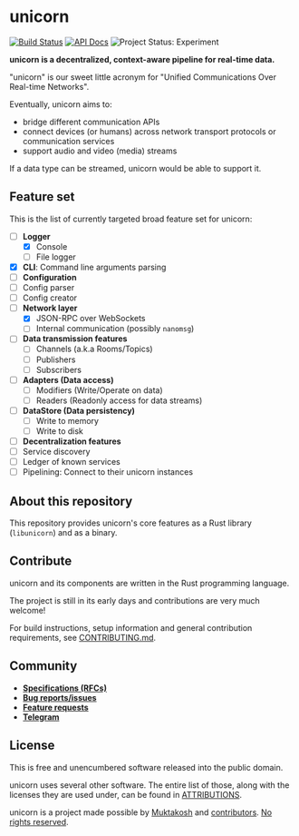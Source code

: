 # unicorn

[![Build Status](https://travis-ci.org/muktakosh/unicorn.svg?branch=master)](https://travis-ci.org/muktakosh/unicorn) [![API Docs](https://img.shields.io/badge/docs-API-blue.svg)](https://muktakosh.github.io/unicorn) ![Project Status: Experiment](https://img.shields.io/badge/status-experiment-red.svg)

**unicorn is a decentralized, context-aware pipeline for real-time data.**

"unicorn" is our sweet little acronym for "Unified Communications Over
Real-time Networks".

Eventually, unicorn aims to:

- bridge different communication APIs
- connect devices (or humans) across network transport protocols or
communication services
- support audio and video (media) streams

If a data type can be streamed, unicorn would be able to support it.

## Feature set

This is the list of currently targeted broad feature set for unicorn:

- [ ] **Logger**
  - [x] Console
  - [ ] File logger
- [x] **CLI**: Command line arguments parsing
- [ ] **Configuration**
 - [ ] Config parser
 - [ ] Config creator
- [ ] **Network layer**
  - [x] JSON-RPC over WebSockets
  - [ ] Internal communication (possibly `nanomsg`)
- [ ] **Data transmission features**
  - [ ] Channels (a.k.a Rooms/Topics)
  - [ ] Publishers
  - [ ] Subscribers
- [ ] **Adapters (Data access)**
  - [ ] Modifiers (Write/Operate on data)
  - [ ] Readers (Readonly access for data streams)
- [ ] **DataStore (Data persistency)**
  - [ ] Write to memory
  - [ ] Write to disk
- [ ] **Decentralization features**
 - [ ] Service discovery
 - [ ] Ledger of known services
 - [ ] Pipelining: Connect to their unicorn instances

## About this repository

This repository provides unicorn's core features as a Rust library
(`libunicorn`) and as a binary.

## Contribute

unicorn and its components are written in the Rust programming language.

The project is still in its early days and contributions are very much
welcome!

For build instructions, setup information and general contribution
requirements, see [CONTRIBUTING.md](CONTRIBUTING.md).

## Community

- [**Specifications (RFCs)**](https://github.com/muktakosh/unicorn/labels/rfc)
- [**Bug reports/issues**](https://github.com/muktakosh/unicorn/issues)
- [**Feature requests**](https://github.com/muktakosh/unicorn/labels/feature-request)
- [**Telegram**](https://telegram.me/mk_unicorn)

## License

This is free and unencumbered software released into the public
domain.

unicorn uses several other software. The entire list of those, along
with the licenses they are used under, can be found in
[ATTRIBUTIONS](ATTRIBUTIONS).

unicorn is a project made possible by
[Muktakosh](https://muktakosh.org) and
[contributors](CREDITS). [No rights reserved](LICENSE).
